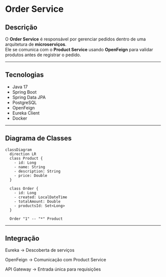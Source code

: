 # Order Service

## Descrição
O **Order Service** é responsável por gerenciar pedidos dentro de uma arquitetura de **microserviços**.  
Ele se comunica com o **Product Service** usando **OpenFeign** para validar produtos antes de registrar o pedido.

---

## Tecnologias
- Java 17  
- Spring Boot  
- Spring Data JPA  
- PostgreSQL  
- OpenFeign  
- Eureka Client
- Docker 

---

## Diagrama de Classes


```mermaid
classDiagram
  direction LR
  class Product {
    - id: Long
    - name: String
    - description: String
    - price: Double 
  }

  class Order {
    - id: Long
    - created: LocalDateTime
    - totalAmount: Double
    - productsId: Set<Long>
  }

  Order "1" -- "*" Product
```

---

## Integração

Eureka → Descoberta de serviços

OpenFeign → Comunicação com Product Service

API Gateway → Entrada única para requisições